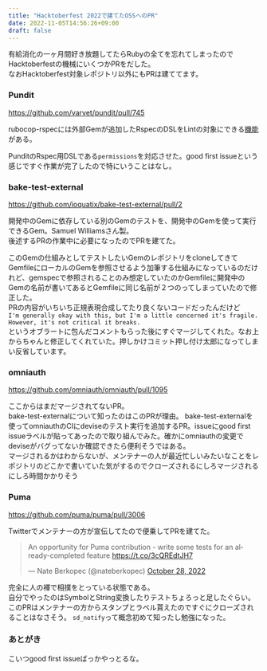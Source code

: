 ```yaml
---
title: "Hacktoberfest 2022で建てたOSSへのPR"
date: 2022-11-05T14:56:26+09:00
draft: false
---
```


有給消化の一ヶ月間好き放題してたらRubyの全てを忘れてしまったのでHacktoberfestの機械にいくつかPRをだした。  
なおHacktoberfest対象レポジトリ以外にもPRは建ててます。

### Pundit
https://github.com/varvet/pundit/pull/745

rubocop-rspecには外部Gemが追加したRspecのDSLをLintの対象にできる[機能](https://docs.rubocop.org/rubocop-rspec/third_party_rspec_syntax_extensions.html
)がある。  

PunditのRspec用DSLである`permissions`を対応させた。good first issueという感じですぐ作業が完了したので特にいうことはなし。  
### bake-test-external
https://github.com/ioquatix/bake-test-external/pull/2

開発中のGemに依存している別のGemのテストを、開発中のGemを使って実行できるGem。Samuel Williamsさん製。  
後述するPRの作業中に必要になったのでPRを建てた。  

このGemの仕組みとしてテストしたいGemのレポジトリをcloneしてきてGemfileにローカルのGemを参照させるよう加筆する仕組みになっているのだけれど、gemspecで参照されることのみ想定していたのかGemfileに開発中のGemの名前が書いてあるとGemfileに同じ名前が２つのってしまっていたので修正した。  
PRの内容がいちいち正規表現合成してたり良くないコードだったんだけど  
`I'm generally okay with this, but I'm a little concerned it's fragile. However, it's not critical it breaks.`  
というオブラートに包んだコメントもらった後にすぐマージしてくれた。なお上からちゃんと修正してくれていた。押しかけコミット押し付け太郎になってしまい反省しています。

### omniauth
https://github.com/omniauth/omniauth/pull/1095

ここからはまだマージされてないPR。  
bake-test-externalについて知ったのはこのPRが理由。
bake-test-externalを使ってomniauthのCIにdeviseのテスト実行を追加するPR。issueにgood first issueラベルが貼ってあったので取り組んでみた。確かにomniauthの変更でdeviseがバグってないか確認できたら便利そうではある。  
マージされるかはわからないが、メンテナーの人が最近忙しいみたいなことをレポジトリのどこかで書いていた気がするのでクローズされるにしろマージされるにしろ時間かかりそう

### Puma
https://github.com/puma/puma/pull/3006

Twitterでメンテナーの方が宣伝してたので便乗してPRを建てた。
<blockquote class="twitter-tweet"><p lang="en" dir="ltr">An opportunity for Puma contribution - write some tests for an already-completed feature <a href="https://t.co/3cQREdtJH7">https://t.co/3cQREdtJH7</a></p>&mdash; Nate Berkopec (@nateberkopec) <a href="https://twitter.com/nateberkopec/status/1585862608640352256?ref_src=twsrc%5Etfw">October 28, 2022</a></blockquote> <script async src="https://platform.twitter.com/widgets.js" charset="utf-8"></script>

完全に人の褌で相撲をとっている状態である。  
自分でやったのはSymbolとString変換したりテストちょろっと足したぐらい。  
このPRはメンテナーの方からスタンプとラベル貰えたのですぐにクローズされることはなさそう。
`sd_notify`って概念初めて知ったし勉強になった。

### あとがき
こいつgood first issueばっかやっとるな。